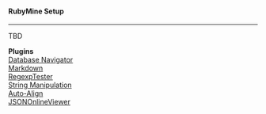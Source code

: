 #### RubyMine Setup
***
TBD

**Plugins**  
[Database Navigator](https://plugins.jetbrains.com/plugin/1800)  
[Markdown](https://github.com/nicoulaj/idea-markdown)  
[RegexpTester](https://plugins.jetbrains.com/plugin/2917)  
[String Manipulation](https://plugins.jetbrains.com/plugin/2162)  
[Auto-Align](https://plugins.jetbrains.com/plugin/8101)  
[JSONOnlineViewer](https://plugins.jetbrains.com/plugin/7838)  
